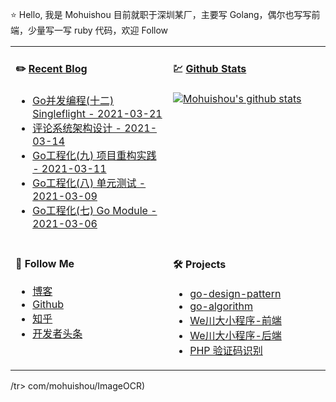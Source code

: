 ⭐ Hello, 我是 Mohuishou 目前就职于深圳某厂，主要写 Golang，偶尔也写写前端，少量写一写 ruby 代码，欢迎 Follow

<table>
  
<tr>
<td valign="top"  width="50%">

#### ✏️ [Recent Blog](https://lailin.xyz)

- [Go并发编程(十二) Singleflight - 2021-03-21](https://lailin.xyz/post/go-training-week5-singleflight.html)
- [评论系统架构设计 - 2021-03-14](https://lailin.xyz/post/go-training-week5-comment-design-1.html)
- [Go工程化(九) 项目重构实践 - 2021-03-11](https://lailin.xyz/post/go-training-week4-practice.html)
- [Go工程化(八) 单元测试 - 2021-03-09](https://lailin.xyz/post/go-training-week4-unit-test.html)
- [Go工程化(七) Go Module - 2021-03-06](https://lailin.xyz/post/go-training-week4-go-module.html)

</td>
<td valign="top"  width="50%">

#### 💹 [Github Stats](https://github.com/mohuishou)

[![Mohuishou's github stats](https://github-readme-stats.vercel.app/api?username=mohuishou&count_private=true&show_icons=true)](https://github.com/mohuishou)

</td>
</tr>

<tr>
<td valign="top"  width="50%">

#### 👀 Follow Me

- [博客](https://lailin.xyz)
- [Github](https://github.com/mohuishou)
- [知乎](https://www.zhihu.com/people/mo-hui-shou-76)
- [开发者头条](https://toutiao.io/subjects/387401?f=new)

</td>
<td valign="top"  width="50%">

#### 🛠 Projects

- [go-design-pattern](https://github.com/mohuishou/go-design-pattern)
- [go-algorithm](https://github.com/mohuishou/go-algorithm)
- [We川大小程序-前端](https://github.com/mohuishou/scuplus-wechat)
- [We川大小程序-后端](https://github.com/mohuishou/scuplus-go)
- [PHP 验证码识别](https://github.com/mohuishou/ImageOCR)

</td>
</tr>

</table>
</td>
</tr>

</table>/tr>

</table>com/mohuishou/ImageOCR)


</div>
</div>
</div>
